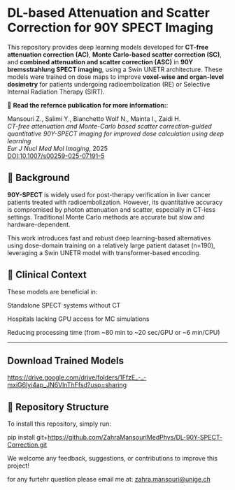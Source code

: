 # DL-based Attenuation and Scatter Correction for 90Y SPECT Imaging

This repository provides deep learning models developed for **CT-free attenuation correction (AC)**, **Monte Carlo-based scatter correction (SC)**, and **combined attenuation and scatter correction (ASC)** in **90Y bremsstrahlung SPECT imaging**, using a Swin UNETR architecture. These models were trained on dose maps to improve **voxel-wise and organ-level dosimetry** for patients undergoing radioembolization (RE) or Selective Internal Radiation Therapy (SIRT).

🧠 **Read the refernce publication for more information:**:  

Mansouri Z., Salimi Y., Bianchetto Wolf N., Mainta I., Zaidi H.  
*CT-free attenuation and Monte-Carlo based scatter correction-guided quantitative 90Y-SPECT imaging for improved dose calculation using deep learning*  
_Eur J Nucl Med Mol Imaging_, 2025  
[DOI:10.1007/s00259-025-07191-5](https://doi.org/10.1007/s00259-025-07191-5)

## 🧪 Background

**90Y-SPECT** is widely used for post-therapy verification in liver cancer patients treated with radioembolization. However, its quantitative accuracy is compromised by photon attenuation and scatter, especially in CT-less settings. Traditional Monte Carlo methods are accurate but slow and hardware-dependent.

This work introduces fast and robust deep learning-based alternatives using dose-domain training on a relatively large patient dataset (n=190), leveraging a Swin UNETR model with transformer-based encoding.

## 🏥 Clinical Context
These models are beneficial in:

Standalone SPECT systems without CT

Hospitals lacking GPU access for MC simulations

Reducing processing time (from ~80 min to ~20 sec/GPU or ~6 min/CPU)

---
## Download Trained Models

https://drive.google.com/drive/folders/1FfzE_-_-mxiG6lyi4ap_JN6VlnThFfsd?usp=sharing

## 🧰 Repository Structure

To install this repository, simply run:

pip install git+https://github.com/ZahraMansouriMedPhys/DL-90Y-SPECT-Correction.git

We welcome any feedback, suggestions, or contributions to improve this project!

for any furtehr question please email me at: zahra.mansouri@unige.ch
